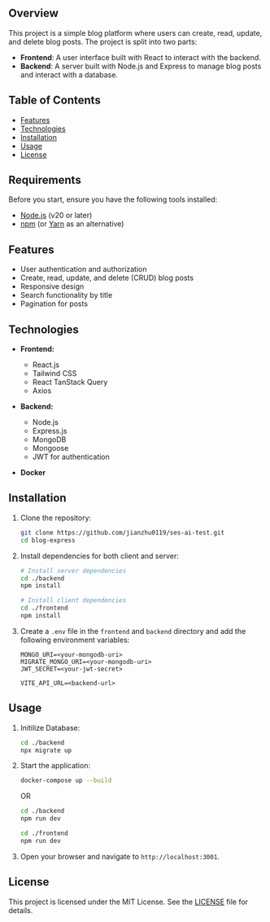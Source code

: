 ## Overview

This project is a simple blog platform where users can create, read, update, and delete blog posts. The project is split into two parts:

- **Frontend**: A user interface built with React to interact with the backend.
- **Backend**: A server built with Node.js and Express to manage blog posts and interact with a database.

## Table of Contents

- [Features](#features)
- [Technologies](#technologies)
- [Installation](#installation)
- [Usage](#usage)
- [License](#license)

## Requirements

Before you start, ensure you have the following tools installed:

- [Node.js](https://nodejs.org/) (v20 or later)
- [npm](https://www.npmjs.com/) (or [Yarn](https://yarnpkg.com/) as an alternative)

## Features

- User authentication and authorization
- Create, read, update, and delete (CRUD) blog posts
- Responsive design
- Search functionality by title
- Pagination for posts

## Technologies

- **Frontend:**

  - React.js
  - Tailwind CSS
  - React TanStack Query
  - Axios

- **Backend:**

  - Node.js
  - Express.js
  - MongoDB
  - Mongoose
  - JWT for authentication

- **Docker**

## Installation

1. Clone the repository:

   ```bash
   git clone https://github.com/jianzhu0119/ses-ai-test.git
   cd blog-express
   ```

2. Install dependencies for both client and server:

   ```bash
   # Install server dependencies
   cd ./backend
   npm install

   # Install client dependencies
   cd ./frontend
   npm install
   ```

3. Create a `.env` file in the `frontend` and `backend` directory and add the following environment variables:

   ```env (backend)
   MONGO_URI=<your-mongodb-uri>
   MIGRATE_MONGO_URI=<your-mongodb-uri>
   JWT_SECRET=<your-jwt-secret>
   ```

   ```env (frontend)
   VITE_API_URL=<backend-url>
   ```

## Usage

1. Initilize Database:

   ```bash
   cd ./backend
   npx migrate up
   ```

2. Start the application:

   ```bash
   docker-compose up --build
   ```

   OR

   ```bash
   cd ./backend
   npm run dev
   ```

   ```bash
   cd ./frontend
   npm run dev
   ```

3. Open your browser and navigate to `http://localhost:3001`.

## License

This project is licensed under the MIT License. See the [LICENSE](LICENSE) file for details.
